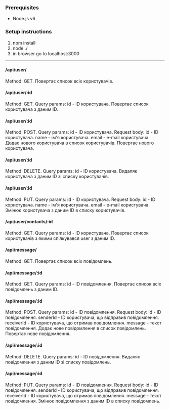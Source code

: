 ### Prerequisites
- Node.js v6

### Setup instructions
1. npm install
1. node ./
1. in browser go to localhost:3000
***

#### /api/user/
Method: GET.
Повертає список всіх користувачів.

#### /api/user/:id
Method: GET.
Query params: id - ID користувачa.
Повертає список користувача з даним ID.

#### /api/user/:id
Method: POST.
Query params: id - ID користувачa.
Request body: id - ID користувачa.
	      name - ім'я користувачa.
	      email - e-mail користувачa.
Додає нового користувача в список користувачів. Повертає нового користувача.

#### /api/user/:id
Method: DELETE.
Query params: id - ID користувачa.
Видаляє користувача з даним ID зі списку користувачів.

#### /api/user/:id
Method: PUT.
Query params: id - ID користувачa.
Request body: id - ID користувачa.
	      name - ім'я користувачa.
	      email - e-mail користувачa.
Змінює користувача з даним ID в списку користувачів.

#### /api/user/contacts/:id
Method: GET.
Query params: id - ID користувачa.
Повертає список користувачів з якими спілкувався user з даним ID.

#### /api/message/
Method: GET.
Повертає список всіх повідомлень.

#### /api/message/:id
Method: GET.
Query params: id - ID повідомлення.
Повертає список всіх повідомлень з даним ID.

#### /api/message/:id
Method: POST.
Query params: id - ID повідомлення.
Request body: id - ID повідомлення.
	      senderId - ID користувачa, що відправив повідомлення.
	      receiverId - ID користувачa, що отримав повідомлення.
	      message - текст повідомлення.
Додає нове повідомлення в список повідомлень. Повертає нове повідомлення.

#### /api/message/:id
Method: DELETE.
Query params: id - ID повідомлення.
Видаляє повідомлення з даним ID зі списку повідомлень.

#### /api/message/:id
Method: PUT.
Query params: id - ID повідомлення.
Request body: id - ID повідомлення.
	      senderId - ID користувачa, що відправив повідомлення.
	      receiverId - ID користувачa, що отримав повідомлення.
	      message - текст повідомлення.
Змінює повідомлення з даним ID в списку повідомлень.
